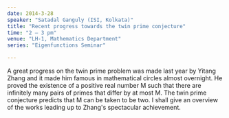 ```yaml
---
date: 2014-3-28
speaker: "Satadal Ganguly (ISI, Kolkata)"
title: "Recent progress towards the twin prime conjecture"
time: "2 – 3 pm" 
venue: "LH-1, Mathematics Department"
series: "Eigenfunctions Seminar"

---
```

A great progress on the twin prime problem was made last year by Yitang Zhang and it made him famous in mathematical circles almost overnight. He proved the existence of a positive real number M such that there are infinitely many pairs of primes that differ by at most M. The twin prime conjecture predicts that M can be taken to be two. I shall give an overview of the works leading up to Zhang's spectacular achievement.
